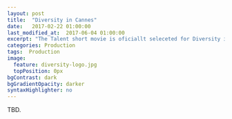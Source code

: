 ```yaml
---
layout: post
title:  "Diversity in Cannes"
date:   2017-02-22 01:00:00
last_modified_at:  2017-06-04 01:00:00
excerpt: "The Talent short movie is oficiallt seleceted for Diversity in Cannes showcase."
categories: Production
tags:  Production
image:
  feature: diversity-logo.jpg
  topPosition: 0px
bgContrast: dark
bgGradientOpacity: darker
syntaxHighlighter: no
---
```


TBD. 
